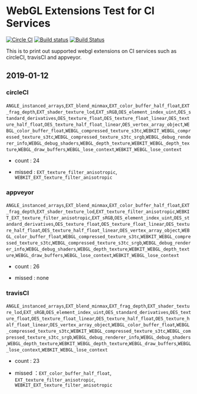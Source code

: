 # WebGL Extensions Test for CI Services

[![Circle CI](https://circleci.com/gh/fuzhenn/ci-webgl-extensions.svg?style=shield)](https://circleci.com/gh/fuzhenn/ci-webgl-extensions) [![Build status](https://ci.appveyor.com/api/projects/status/oe3t4yryw7vdlxee?svg=true)](https://ci.appveyor.com/project/fuzhenn/webgl-extensions) [![Build Status](https://travis-ci.org/fuzhenn/ci-webgl-extensions.svg?branch=master)](https://travis-ci.org/fuzhenn/ci-webgl-extensions)

This is to print out supported webgl extensions on CI services such as circleCI, travisCI and appveyor.

## 2019-01-12

### circleCI

`ANGLE_instanced_arrays`,`EXT_blend_minmax`,`EXT_color_buffer_half_float`,`EXT_frag_depth`,`EXT_shader_texture_lod`,`EXT_sRGB`,`OES_element_index_uint`,`OES_standard_derivatives`,`OES_texture_float`,`OES_texture_float_linear`,`OES_texture_half_float`,`OES_texture_half_float_linear`,`OES_vertex_array_object`,`WEBGL_color_buffer_float`,`WEBGL_compressed_texture_s3tc`,`WEBKIT_WEBGL_compressed_texture_s3tc`,`WEBGL_compressed_texture_s3tc_srgb`,`WEBGL_debug_renderer_info`,`WEBGL_debug_shaders`,`WEBGL_depth_texture`,`WEBKIT_WEBGL_depth_texture`,`WEBGL_draw_buffers`,`WEBGL_lose_context`,`WEBKIT_WEBGL_lose_context`

* count : 24

* missed : `EXT_texture_filter_anisotropic`, `WEBKIT_EXT_texture_filter_anisotropic`

### appveyor

`ANGLE_instanced_arrays`,`EXT_blend_minmax`,`EXT_color_buffer_half_float`,`EXT_frag_depth`,`EXT_shader_texture_lod`,`EXT_texture_filter_anisotropic`,`WEBKIT_EXT_texture_filter_anisotropic`,`EXT_sRGB`,`OES_element_index_uint`,`OES_standard_derivatives`,`OES_texture_float`,`OES_texture_float_linear`,`OES_texture_half_float`,`OES_texture_half_float_linear`,`OES_vertex_array_object`,`WEBGL_color_buffer_float`,`WEBGL_compressed_texture_s3tc`,`WEBKIT_WEBGL_compressed_texture_s3tc`,`WEBGL_compressed_texture_s3tc_srgb`,`WEBGL_debug_renderer_info`,`WEBGL_debug_shaders`,`WEBGL_depth_texture`,`WEBKIT_WEBGL_depth_texture`,`WEBGL_draw_buffers`,`WEBGL_lose_context`,`WEBKIT_WEBGL_lose_context`

* count : 26

* missed : none

### travisCI

`ANGLE_instanced_arrays`,`EXT_blend_minmax`,`EXT_frag_depth`,`EXT_shader_texture_lod`,`EXT_sRGB`,`OES_element_index_uint`,`OES_standard_derivatives`,`OES_texture_float`,`OES_texture_float_linear`,`OES_texture_half_float`,`OES_texture_half_float_linear`,`OES_vertex_array_object`,`WEBGL_color_buffer_float`,`WEBGL_compressed_texture_s3tc`,`WEBKIT_WEBGL_compressed_texture_s3tc`,`WEBGL_compressed_texture_s3tc_srgb`,`WEBGL_debug_renderer_info`,`WEBGL_debug_shaders`,`WEBGL_depth_texture`,`WEBKIT_WEBGL_depth_texture`,`WEBGL_draw_buffers`,`WEBGL_lose_context`,`WEBKIT_WEBGL_lose_context`

* count :  23

* missed ：`EXT_color_buffer_half_float`, `EXT_texture_filter_anisotropic`, `WEBKIT_EXT_texture_filter_anisotropic`
